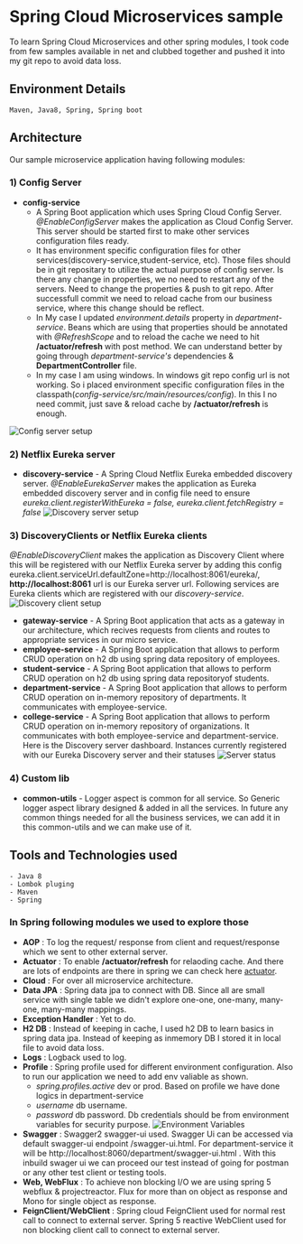 # Spring Cloud Microservices sample
To learn Spring Cloud Microservices and other spring modules, I took code from few samples available in net and clubbed together and pushed it into my git repo to avoid data loss. 

## Environment Details
	Maven, Java8, Spring, Spring boot

## Architecture
Our sample microservice application having following modules:
### 1) Config Server
- **config-service** 
	- A Spring Boot application which uses Spring Cloud Config Server. *@EnableConfigServer* makes the application as Cloud Config Server. This server should be started first to make other services configuration files ready.
	- It has environment specific configuration files for other services(discovery-service,student-service, etc). Those files should be in git repositary to utilize the actual purpose of config server. Is there any change in properties, we no need to restart any of the servers. Need to change the properties & push to git repo. After successfull commit we need to reload cache from our business service, where this change should be reflect. 
	- In My case I updated *environment.details* property in *department-service*. 
	Beans which are using that properties should be annotated with *@RefreshScope* and to reload the cache we need to hit **/actuator/refresh** with post method. We can understand better by going through *department-service's* dependencies & **DepartmentController** file. 
	- In my case I am using windows. In windows git repo config url is not working. So i placed environment specific configuration files in the classpath(*config-service/src/main/resources/config*). In this I no need commit, just save & reload cache by **/actuator/refresh** is enough.

<img src="https://github.com/prasath116/spring-cloud-micro-service/blob/master/readme-images/ConfigServer.png" title="Config server setup"><br/>
### 2) Netflix Eureka server
- **discovery-service** - A Spring Cloud Netflix Eureka embedded discovery server. *@EnableEurekaServer* makes the application as Eureka embedded discovery server and in config file need to ensure *eureka.client.registerWithEureka = false,    eureka.client.fetchRegistry = false*
<img src="https://github.com/prasath116/spring-cloud-micro-service/blob/master/readme-images/DiscoveryServerConf.png" title="Discovery server setup"><br/>
### 3) DiscoveryClients or Netflix Eureka clients
*@EnableDiscoveryClient* makes the application as Discovery Client where this will be registered with our Netflix Eureka server by adding this config eureka.client.serviceUrl.defaultZone=http://localhost:8061/eureka/, **http://localhost:8061** url is our Eureka server url. Following services are Eureka clients which are registered with our *discovery-service*.
<img src="https://github.com/prasath116/spring-cloud-micro-service/blob/master/readme-images/DiscoveryClientConf.png" title="Discovery client setup"><br/>
- **gateway-service** - A Spring Boot application that acts as a gateway in our architecture, which recives requests from clients and routes to appropriate services in our micro service.
- **employee-service** -  A Spring Boot application that allows to perform CRUD operation on h2 db using spring data repository of employees.
- **student-service** - A Spring Boot application that allows to perform CRUD operation on h2 db using spring data repositoryof students.
- **department-service** -  A Spring Boot application that allows to perform CRUD operation on in-memory repository of departments. It communicates with employee-service. 
- **college-service** -  A Spring Boot application that allows to perform CRUD operation on in-memory repository of organizations. It communicates with both employee-service and department-service.
Here is the Discovery server dashboard. Instances currently registered with our Eureka Discovery server and their statuses
<img src="https://github.com/prasath116/spring-cloud-micro-service/blob/master/readme-images/DiscoveryServer.png" title="Server status"><br/>

### 4) Custom lib
- **common-utils** - Logger aspect is common for all service. So Generic logger aspect library designed & added in all the services. In future any common things needed for all the business services, we can add it in this common-utils and we can make use of it.

## Tools and Technologies used
	- Java 8
	- Lombok pluging 
	- Maven
	- Spring
### In Spring following modules we used to explore those 
- **AOP** : To log the request/ response from client and request/response which we sent to other external server.
- **Actuator** : To enable **/actuator/refresh** for relaoding cache. And there are lots of endpoints are there in spring we can check here [actuator](https://docs.spring.io/spring-boot/docs/current/reference/html/actuator.html).
- **Cloud** : For over all microservice architecture.
- **Data JPA** : Spring data jpa to connect with DB. Since all are small service with single table we didn't explore one-one, one-many, many-one, many-many mappings.
- **Exception Handler** : Yet to do.
- **H2 DB** : Instead of keeping in cache, I used h2 DB to learn basics in spring data jpa. Instead of keeping as inmemory DB I stored it in local file to avoid data loss.
- **Logs** : Logback used to log.
- **Profile** : Spring profile used for different environment configuration. Also to run our application we need to add env valiable as shown.
	- *spring.profiles.active* dev or prod. Based on profile we have done logics in department-service
	- *username* db username.
	- *password* db password. Db credentials should be from environment variables for security purpose.
			<img src="https://github.com/prasath116/spring-cloud-micro-service/blob/master/readme-images/EnvVariables.PNG" title="Environment Variables"><br/>
- **Swagger** : Swagger2 swagger-ui used. Swagger Ui can be accessed via default swagger-ui endpoint /swagger-ui.html. For department-service it will be http://localhost:8060/department/swagger-ui.html . With this inbuild swager ui we can proceed our test instead of going for postman or any other test client or testing tools.
- **Web, WebFlux** : To achieve non blocking I/O we are using spring 5 webflux & projectreactor. Flux for more than on object as response and Mono for single object as response.
- **FeignClient/WebClient** : Spring cloud FeignClient used for normal rest call to connect to external server. Spring 5 reactive WebClient used for non blocking client call to connect to external server.
